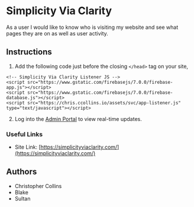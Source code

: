 # Simplicity Via Clarity

As a user I would like to know who is visiting my website and see what pages they are on as well as user activity.

## Instructions
1. Add the following code just before the closing `</head>` tag on your site,
```
<!-- Simplicity Via Clarity Listener JS -->
<script src="https://www.gstatic.com/firebasejs/7.0.0/firebase-app.js"></script>
<script src="https://www.gstatic.com/firebasejs/7.0.0/firebase-database.js"></script>
<script src="https://chris.ccollins.io/assets/svc/app-listener.js" type="text/javascript"></script>
```
2. Log into the [Admin Portal](https://simplicityviaclarity.com/) to view real-time updates. 

### Useful Links
* Site Link: [https://simplicityviaclarity.com/](https://simplicityviaclarity.com/)

## Authors
* Christopher Collins
* Blake
* Sultan
